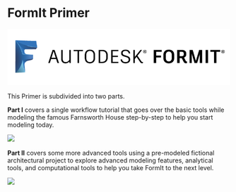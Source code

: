 # FormIt Primer

![](../.gitbook/assets/b5030b43-df24-4259-ad6a-94bcad61bc78.png)

This Primer is subdivided into two parts.

**Part I** covers a single workflow tutorial that goes over the basic tools while modeling the famous Farnsworth House step-by-step to help you start modeling today.

![](../.gitbook/assets/farnsworth-house%20%281%29.png)

**Part II** covers some more advanced tools using a pre-modeled fictional architectural project to explore advanced modeling features, analytical tools, and computational tools to help you take FormIt to the next level.

![](../.gitbook/assets/encode-campus-sample-model-intro-image%20%281%29.png)



